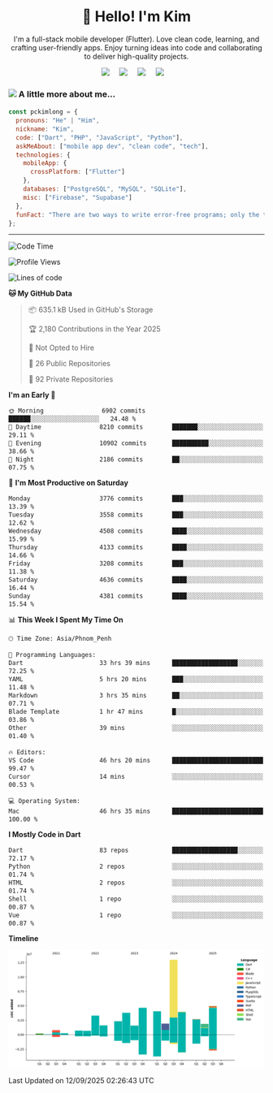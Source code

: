 <h1 align="center">👋 Hello! I'm Kim</h1>

<p align="center">
   I'm a full-stack mobile developer (Flutter). Love clean code, learning, and crafting user-friendly apps. Enjoy turning ideas into code and collaborating to deliver high-quality projects.
</p>

<p align="center">
  <a href="mailto:pochkimlong88@gmail.com"><img src="https://img.shields.io/badge/gmail-%23D14836.svg?&style=for-the-badge&logo=gmail&logoColor=white" /></a>&nbsp;&nbsp;&nbsp;&nbsp;
  <a href="https://t.me/pochkimlong/"><img src="https://img.shields.io/badge/telegram-%230077B5.svg?&style=for-the-badge&logo=telegram&logoColor=white" /></a>&nbsp;&nbsp;&nbsp;&nbsp;
  <a href="https://www.youtube.com/@PochKimlong/"><img src="https://img.shields.io/badge/youtube-%23dc2743.svg?&style=for-the-badge&logo=youtube&logoColor=white" /></a>&nbsp;&nbsp;&nbsp;&nbsp;
  <a href="https://www.tiktok.com/@pckimlong/"><img src="https://img.shields.io/badge/tiktok-%23000000.svg?&style=for-the-badge&logo=tiktok&logoColor=white" /></a>&nbsp;&nbsp;&nbsp;&nbsp;
</p>

### <img src="https://media.giphy.com/media/VgCDAzcKvsR6OM0uWg/giphy.gif" width="50"> A little more about me...  

```javascript
const pckimlong = {
  pronouns: "He" | "Him",
  nickname: "Kim",
  code: ["Dart", "PHP", "JavaScript", "Python"],
  askMeAbout: ["mobile app dev", "clean code", "tech"],
  technologies: {
    mobileApp: {
      crossPlatform: ["Flutter"]
    },
    databases: ["PostgreSQL", "MySQL", "SQLite"],
    misc: ["Firebase", "Supabase"]
  },
  funFact: "There are two ways to write error-free programs; only the third one works."
};
```
---

<!--START_SECTION:waka-->
![Code Time](http://img.shields.io/badge/Code%20Time-2%2C125%20hrs%2046%20mins-blue)

![Profile Views](http://img.shields.io/badge/Profile%20Views-1-blue)

![Lines of code](https://img.shields.io/badge/From%20Hello%20World%20I%27ve%20Written-52.1%20million%20lines%20of%20code-blue)

**🐱 My GitHub Data** 

> 📦 635.1 kB Used in GitHub's Storage 
 > 
> 🏆 2,180 Contributions in the Year 2025
 > 
> 🚫 Not Opted to Hire
 > 
> 📜 26 Public Repositories 
 > 
> 🔑 92 Private Repositories 
 > 
**I'm an Early 🐤** 

```text
🌞 Morning                6902 commits        ██████░░░░░░░░░░░░░░░░░░░   24.48 % 
🌆 Daytime                8210 commits        ███████░░░░░░░░░░░░░░░░░░   29.11 % 
🌃 Evening                10902 commits       ██████████░░░░░░░░░░░░░░░   38.66 % 
🌙 Night                  2186 commits        ██░░░░░░░░░░░░░░░░░░░░░░░   07.75 % 
```
📅 **I'm Most Productive on Saturday** 

```text
Monday                   3776 commits        ███░░░░░░░░░░░░░░░░░░░░░░   13.39 % 
Tuesday                  3558 commits        ███░░░░░░░░░░░░░░░░░░░░░░   12.62 % 
Wednesday                4508 commits        ████░░░░░░░░░░░░░░░░░░░░░   15.99 % 
Thursday                 4133 commits        ████░░░░░░░░░░░░░░░░░░░░░   14.66 % 
Friday                   3208 commits        ███░░░░░░░░░░░░░░░░░░░░░░   11.38 % 
Saturday                 4636 commits        ████░░░░░░░░░░░░░░░░░░░░░   16.44 % 
Sunday                   4381 commits        ████░░░░░░░░░░░░░░░░░░░░░   15.54 % 
```


📊 **This Week I Spent My Time On** 

```text
🕑︎ Time Zone: Asia/Phnom_Penh

💬 Programming Languages: 
Dart                     33 hrs 39 mins      ██████████████████░░░░░░░   72.25 % 
YAML                     5 hrs 20 mins       ███░░░░░░░░░░░░░░░░░░░░░░   11.48 % 
Markdown                 3 hrs 35 mins       ██░░░░░░░░░░░░░░░░░░░░░░░   07.71 % 
Blade Template           1 hr 47 mins        █░░░░░░░░░░░░░░░░░░░░░░░░   03.86 % 
Other                    39 mins             ░░░░░░░░░░░░░░░░░░░░░░░░░   01.40 % 

🔥 Editors: 
VS Code                  46 hrs 20 mins      █████████████████████████   99.47 % 
Cursor                   14 mins             ░░░░░░░░░░░░░░░░░░░░░░░░░   00.53 % 

💻 Operating System: 
Mac                      46 hrs 35 mins      █████████████████████████   100.00 % 
```

**I Mostly Code in Dart** 

```text
Dart                     83 repos            ██████████████████░░░░░░░   72.17 % 
Python                   2 repos             ░░░░░░░░░░░░░░░░░░░░░░░░░   01.74 % 
HTML                     2 repos             ░░░░░░░░░░░░░░░░░░░░░░░░░   01.74 % 
Shell                    1 repo              ░░░░░░░░░░░░░░░░░░░░░░░░░   00.87 % 
Vue                      1 repo              ░░░░░░░░░░░░░░░░░░░░░░░░░   00.87 % 
```



**Timeline**

![Lines of Code chart](https://raw.githubusercontent.com/pckimlong/pckimlong/main/assets/bar_graph.png)


 Last Updated on 12/09/2025 02:26:43 UTC
<!--END_SECTION:waka-->

<!---
PochKimlong/PochKimlong is a ✨ special ✨ repository because its `README.md` (this file) appears on your GitHub profile.
You can click the Preview link to take a look at your changes.
--->
